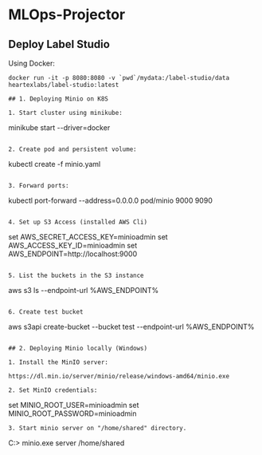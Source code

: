 # MLOps-Projector


## Deploy Label Studio

Using Docker:

```
docker run -it -p 8080:8080 -v `pwd`/mydata:/label-studio/data heartexlabs/label-studio:latest

## 1. Deploying Minio on K8S

1. Start cluster using minikube:
```
minikube start --driver=docker
```

2. Create pod and persistent volume:
```
kubectl create -f minio.yaml
```

3. Forward ports:
```
kubectl port-forward --address=0.0.0.0 pod/minio 9000 9090
```

4. Set up S3 Access (installed AWS Cli) 
```
set AWS_SECRET_ACCESS_KEY=minioadmin
set AWS_ACCESS_KEY_ID=minioadmin
set AWS_ENDPOINT=http://localhost:9000
```

5. List the buckets in the S3 instance
```
aws s3 ls --endpoint-url %AWS_ENDPOINT%
```

6. Create test bucket
```
aws s3api create-bucket --bucket test --endpoint-url %AWS_ENDPOINT%
```

## 2. Deploying Minio locally (Windows)

1. Install the MinIO server:

https://dl.min.io/server/minio/release/windows-amd64/minio.exe

2. Set MinIO credentials:
```
set MINIO_ROOT_USER=minioadmin
set MINIO_ROOT_PASSWORD=minioadmin
```
3. Start minio server on "/home/shared" directory.
```
C:\> minio.exe server /home/shared
```